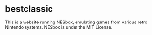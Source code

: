 # bestclassic
This is a website running NESbox, emulating games from various retro Nintendo systems.
NESbox is under the MIT License.

